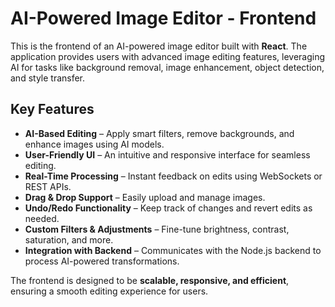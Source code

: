# AI-Powered Image Editor - Frontend

This is the frontend of an AI-powered image editor built with **React**. The application provides users with advanced image editing features, leveraging AI for tasks like background removal, image enhancement, object detection, and style transfer.

## Key Features

- **AI-Based Editing** – Apply smart filters, remove backgrounds, and enhance images using AI models.
- **User-Friendly UI** – An intuitive and responsive interface for seamless editing.
- **Real-Time Processing** – Instant feedback on edits using WebSockets or REST APIs.
- **Drag & Drop Support** – Easily upload and manage images.
- **Undo/Redo Functionality** – Keep track of changes and revert edits as needed.
- **Custom Filters & Adjustments** – Fine-tune brightness, contrast, saturation, and more.
- **Integration with Backend** – Communicates with the Node.js backend to process AI-powered transformations.

The frontend is designed to be **scalable, responsive, and efficient**, ensuring a smooth editing experience for users.
